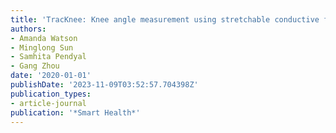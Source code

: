 ```yaml
---
title: 'TracKnee: Knee angle measurement using stretchable conductive fabric sensors'
authors:
- Amanda Watson
- Minglong Sun
- Samhita Pendyal
- Gang Zhou
date: '2020-01-01'
publishDate: '2023-11-09T03:52:57.704398Z'
publication_types:
- article-journal
publication: '*Smart Health*'
---
```

